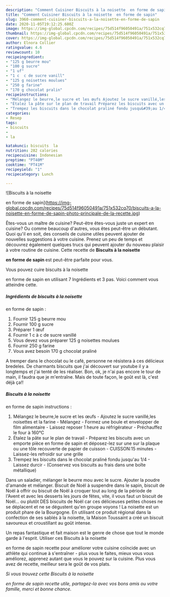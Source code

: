 ```yaml
---
description: "Comment Cuisiner Biscuits à la noisette  en forme de sapin"
title: "Comment Cuisiner Biscuits à la noisette  en forme de sapin"
slug: 3960-comment-cuisiner-biscuits-a-la-noisette-en-forme-de-sapin
date: 2020-11-05T19:12:25.600Z
image: https://img-global.cpcdn.com/recipes/75d514f96050491a/751x532cq70/biscuits-a-la-noisette-en-forme-de-sapin-photo-principale-de-la-recette.jpg
thumbnail: https://img-global.cpcdn.com/recipes/75d514f96050491a/751x532cq70/biscuits-a-la-noisette-en-forme-de-sapin-photo-principale-de-la-recette.jpg
cover: https://img-global.cpcdn.com/recipes/75d514f96050491a/751x532cq70/biscuits-a-la-noisette-en-forme-de-sapin-photo-principale-de-la-recette.jpg
author: Elnora Collier
ratingvalue: 4.6
reviewcount: 10
recipeingredient:
- "125 g beurre mou"
- "100 g sucre"
- "1 uf"
- "1 c  c de sucre vanill"
- "125 g noisettes moulues"
- "250 g farine"
- "170 g chocolat pralin"
recipeinstructions:
- "Mélangez le beurre,le sucre et les œufs Ajoutez le sucre vanillé,les noisettes et la farine Mélangez Formez une boule et envelopper de film alimentaire Laissez reposer 1 heure au réfrigérateur Préchauffez le four à 160°C"
- "Étalez la pâte sur le plan de travail Préparez les biscuits avec un emporte pièce en forme de sapin et déposez-lez sur une sur la plaque ou une tôle recouverte de papier de cuisson CUISSON:15 minutes Laissez-les refroidir sur une grille"
- "Trempez les biscuits dans le chocolat praliné fondu jusqu&#39;au 1/4 Laissez durcir (Conservez vos biscuits au frais dans une boîte métallique)"
categories:
- Resep
tags:
- biscuits
- 
- la

katakunci: biscuits  la 
nutrition: 282 calories
recipecuisine: Indonesian
preptime: "PT40M"
cooktime: "PT41M"
recipeyield: "1"
recipecategory: Lunch

---
```



![Biscuits à la noisette

en forme de sapin](https://img-global.cpcdn.com/recipes/75d514f96050491a/751x532cq70/biscuits-a-la-noisette-en-forme-de-sapin-photo-principale-de-la-recette.jpg)

Êtes-vous un maître de cuisine? Peut-être êtes-vous juste un expert en cuisine? Ou comme beaucoup d'autres, vous êtes peut-être un débutant. Quoi qu'il en soit, des conseils de cuisine utiles peuvent ajouter de nouvelles suggestions à votre cuisine. Prenez un peu de temps et découvrez également quelques trucs qui peuvent ajouter du nouveau plaisir à votre routine de cuisine. Cette recette de <strong> Biscuits à la noisette

en forme de sapin </strong> est peut-être parfaite pour vous.

<!--inarticleads1-->

Vous pouvez cuire biscuits à la noisette

en forme de sapin en utilisant 7 Ingrédients et 3 pas. Voici comment vous atteindre cette.

##### Ingrédients de biscuits à la noisette

en forme de sapin :

1. Fournir 125 g beurre mou
1. Fournir 100 g sucre
1. Préparer 1 œuf
1. Fournir 1 c à c de sucre vanillé
1. Vous devez vous préparer 125 g noisettes moulues
1. Fournir 250 g farine
1. Vous avez besoin 170 g chocolat praliné


A tremper dans le chocolat ou le café, personne ne résistera à ces délicieux bredeles. De charmants biscuits que j&#39;ai découvert sur youtube il y a longtemps et j&#39;ai tenté de les réaliser. Bon, ok, je n&#39;ai pas encore le tour de main, il faudra que je m&#39;entraîne. Mais de toute façon, le goût est là, c&#39;est déjà ça!! 

<!--inarticleads2-->

##### Biscuits à la noisette

en forme de sapin instructions :

1. Mélangez le beurre,le sucre et les œufs - Ajoutez le sucre vanillé,les noisettes et la farine - Mélangez - Formez une boule et envelopper de film alimentaire - Laissez reposer 1 heure au réfrigérateur - Préchauffez le four à 160°C
1. Étalez la pâte sur le plan de travail - Préparez les biscuits avec un emporte pièce en forme de sapin et déposez-lez sur une sur la plaque ou une tôle recouverte de papier de cuisson - CUISSON:15 minutes - Laissez-les refroidir sur une grille
1. Trempez les biscuits dans le chocolat praliné fondu jusqu&#39;au 1/4 - Laissez durcir - (Conservez vos biscuits au frais dans une boîte métallique)


Dans un saladier, mélanger le beurre mou avec le sucre. Ajouter la poudre d&#39;amande et mélanger. Biscuit de Noël à suspendre dans le sapin, biscuit de Noël à offrir ou biscuit de Noël à croquer tout au long de la période de l&#39;Avent et avec les desserts les jours de fêtes, vite, il vous faut un biscuit de Noël… ou plutôt DES biscuits de Noël car ces délicieuses petites choses ne se déplacent et ne se dégustent qu&#39;en groupe voyons ! La noisette est un produit phare de la Bourgogne. En utilisant ce produit régional dans la confection de ses sablés à la noisette, la Maison Toussaint a créé un biscuit savoureux et croustillant au goût intense. 

<!--inarticleads1-->

<p>
Un repas fantastique et fait maison est le genre de chose que tout le monde garde à l'esprit. Utiliser ces Biscuits à la noisette

en forme de sapin recette pour améliorer votre cuisine coïncide avec un athlète qui continue à s'entraîner - plus vous le faites, mieux vous vous améliorez, apprenez autant que vous le pouvez sur la cuisine. Plus vous avez de recette, meilleur sera le goût de vos plats.
</p>

<p>
<i>Si vous trouvez cette Biscuits à la noisette

en forme de sapin recette utile, partagez-la avec vos bons amis ou votre famille, merci et bonne chance.</i>
</p>

